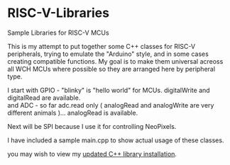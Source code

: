 # RISC-V-Libraries
Sample Libraries for RISC-V MCUs

This is my attempt to put together some C++ classes for RISC-V peripherals, trying to emulate the "Arduino" style, and in some cases creating compatible functions.  My goal is to make them universal acreoss all WCH MCUs where possible so they are arranged here by peripheral type.

I start with GPIO - "blinky" is "hello world" for MCUs.  digitalWrite and digitalRead are available.<br>
and ADC - so far adc.read only ( analogRead and analogWrite are very different animals )... analogRead is available.

Next will be SPI because I use it for controlling NeoPixels.

I have included a sample main.cpp to show actual usage of these classes.

you may wish to view my <a href="https://github.com/CanHobby/RISC-V/blob/main/addExternLibrary.md" target="_blank">updated C++ library installation</a>.
